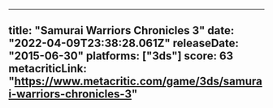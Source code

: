 
---
title: "Samurai Warriors Chronicles 3"
date: "2022-04-09T23:38:28.061Z"
releaseDate: "2015-06-30"
platforms: ["3ds"]
score: 63
metacriticLink: "https://www.metacritic.com/game/3ds/samurai-warriors-chronicles-3"
---
